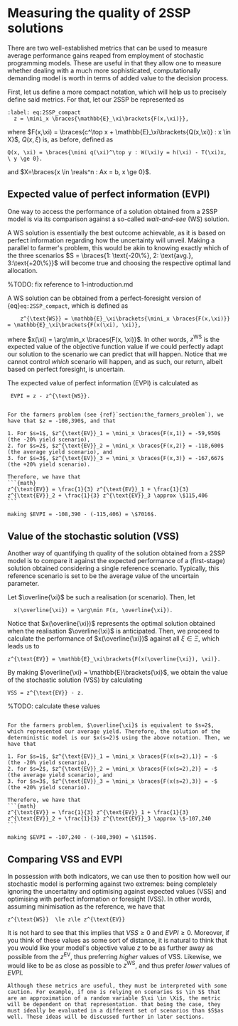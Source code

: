 # Measuring the quality of 2SSP solutions

There are two well-established metrics that can be used to measure average performance gains reaped from employment of stochastic programming models. These are useful in that they allow one to measure whether dealing with a much more sophisticated, computationally demanding model is worth in terms of added value to the decision process.

First, let us define a more compact notation, which will help us to precisely define said metrics. For that, let our 2SSP be represented as

```{math}
:label: eq:2SSP_compact
  z = \mini_x \braces{\mathbb{E}_\xi\brackets{F(x,\xi)}},
```

where $F(x,\xi) = \braces{c^\top x + \mathbb{E}_\xi\brackets{Q(x,\xi)} : x \in X}$, $Q(x,\xi)$ is, as before, defined as

```{math}
Q(x, \xi) = \braces{\mini q(\xi)^\top y : W(\xi)y = h(\xi) - T(\xi)x, \ y \ge 0}.
```

and $X=\braces{x \in \reals^n : Ax = b, x \ge 0}$.

## Expected value of perfect information (EVPI)

One way to access the performance of a solution obtained from a 2SSP model is via its comparison against a so-called *wait-and-see* (WS) solution.

A WS solution is essentially the best outcome achievable, as it is based on perfect information regarding how the uncertainty will unveil. Making a parallel to farmer's problem, this would be akin to knowing exactly which of the three scenarios $S = \braces{1: \text{-20\%}, 2: \text{avg.}, 3:\text{+20\%}}$ will become true and choosing the respective optimal land allocation. 

%TODO: fix reference to 1-introduction.md

A WS solution can be obtained from a perfect-foresight version of {eq}`eq:2SSP_compact`, which is defined as

```{math}
	z^{\text{WS}} = \mathbb{E}_\xi\brackets{\mini_x \braces{F(x,\xi)}} = \mathbb{E}_\xi\brackets{F(x(\xi), \xi)},
```

where $x(\xi) = \arg\min_x \braces{F(x, \xi)}$. In other words, $z^{\text{WS}}$ is the expected value of the objective function value if we could perfectly adapt our solution to the scenario we can predict that will happen. Notice that we cannot control *which* scenario will happen, and as such, our return, albeit based on perfect foresight, is uncertain.

The expected value of perfect information (EVPI) is calculated as

```{math}
 EVPI = z - z^{\text{WS}}.
```

````{prf:example} The farmer's problem EVPI

For the farmers problem (see {ref}`section:the_farmers_problem`), we have that $z = -108,390$, and that 

1. For $s=1$, $z^{\text{EV}}_1 = \mini_x \braces{F(x,1)} = -59,950$ (the -20% yield scenario),
2. for $s=2$, $z^{\text{EV}}_2 = \mini_x \braces{F(x,2)} = -118,600$ (the average yield scenario), and
3. for $s=3$, $z^{\text{EV}}_3 = \mini_x \braces{F(x,3)} = -167,667$ (the +20% yield scenario).

Therefore, we have that 
```{math}
z^{\text{EV}} = \frac{1}{3} z^{\text{EV}}_1 + \frac{1}{3} z^{\text{EV}}_2 + \frac{1}{3} z^{\text{EV}}_3 \approx \$115,406
```

making $EVPI = -108,390 - (-115,406) = \$7016$. 
````

## Value of the stochastic solution (VSS)

Another way of quantifying th quality of the solution obtained from a 2SSP model is to compare it against the expected performance of a (first-stage) solution obtained considering a single reference scenario. Typically, this reference scenario is set to be the average value of the uncertain parameter.

Let $\overline{\xi}$ be such a realisation (or scenario). Then, let

```{math}
  x(\overline{\xi}) = \arg\min F(x, \overline{\xi}).
```

Notice that $x(\overline{\xi})$ represents the optimal solution obtained when the realisation $\overline{\xi}$ is anticipated. Then, we proceed to calculate the performance of $x(\overline{\xi})$ against all $\xi \in \Xi$, which leads us to

```{math}
z^{\text{EV}} = \mathbb{E}_\xi\brackets{F(x(\overline{\xi}), \xi)}.
```

By making $\overline{\xi} = \mathbb{E}\brackets{\xi}$, we obtain the value of the stochastic solution (VSS) by calculating
```{math}
VSS = z^{\text{EV}} - z.
```

%TODO: calculate these values
````{prf:example} The farmer's problem VSS

For the farmers problem, $\overline{\xi}$ is equivalent to $s=2$, which represented our average yield. Therefore, the solution of the deterministic model is our $x(s=2)$ using the above notation. Then, we have that 

1. For $s=1$, $z^{\text{EV}}_1 = \mini_x \braces{F(x(s=2),1)} = -$ (the -20% yield scenario),
2. for $s=2$, $z^{\text{EV}}_2 = \mini_x \braces{F(x(s=2),2)} = -$ (the average yield scenario), and
3. for $s=3$, $z^{\text{EV}}_3 = \mini_x \braces{F(x(s=2),3)} = -$ (the +20% yield scenario).

Therefore, we have that 
```{math}
z^{\text{EV}} = \frac{1}{3} z^{\text{EV}}_1 + \frac{1}{3} z^{\text{EV}}_2 + \frac{1}{3} z^{\text{EV}}_3 \approx \$-107,240
```

making $EVPI = -107,240 - (-108,390) = \$1150$. 
````

## Comparing VSS and EVPI

In possession with both indicators, we can use then to position how well our stochastic model is performing against two extremes: being completely ignoring the uncertaitny and optimising against expected values (VSS) and optimising with perfect information or foresight (VSS). In other words, assuming minimisation as the reference, we have that

```{math}
z^{\text{WS}}  \le z\le z^{\text{EV}}
```

It is not hard to see that this implies that $VSS \ge 0$ and $EVPI \ge 0$. Moreover, if you think of these values as some sort of distance, it is natural to think that you would like your model's objective value $z$ to be as further away as possible from the $z^{\text{EV}}$, thus preferring *higher* values of VSS. Likewise, we would like to be as close as possible to $z^{\text{WS}}$, and thus prefer *lower* values of $EVPI$.

```{warning}
Although these metrics are useful, they must be interpreted with some caution. For example, if one is relying on scenarios $s \in S$ that are an approximation of a random variable $\xi \in \Xi$, the metric will be dependent on that representation. that being the case, they must ideally be evaluated in a different set of scenarios than $S$as well. These ideas will be discussed further in later sections.
```
